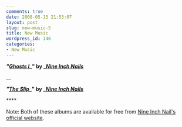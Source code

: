 ```yaml
---
comments: true
date: 2008-05-15 21:53:07
layout: post
slug: new-music-5
title: New Music
wordpress_id: 146
categories:
- New Music
---
```


**_"_[_Ghosts I_](http://en.wikipedia.org/wiki/Ghosts_I-IV#Ghosts_I)_" by _[_Nine Inch Nails_](http://en.wikipedia.org/wiki/Nine_Inch_Nails)**




__ 




**_"_[_The Slip_](http://en.wikipedia.org/wiki/The_Slip_(album))_" by _[_Nine Inch Nails_](http://en.wikipedia.org/wiki/Nine_Inch_Nails)**




**** 




Note: Both of these albums are available for free from [Nine Inch Nail's official website](http://www.nin.com/).
